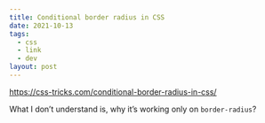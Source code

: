 ```yaml
---
title: Conditional border radius in CSS
date: 2021-10-13
tags:
  - css
  - link
  - dev
layout: post
---
```


https://css-tricks.com/conditional-border-radius-in-css/

What I don’t understand is, why it’s working only on `border-radius`?
